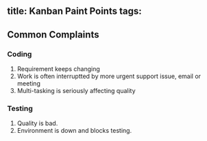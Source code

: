 title: Kanban Paint Points
tags:
---


## Common Complaints

### Coding  

1. Requirement keeps changing  
3. Work is often interruptted by more urgent support issue, email or meeting  
4. Multi-tasking is seriously affecting quality  

### Testing  

1. Quality is bad.  
2. Environment is down and blocks testing. 
